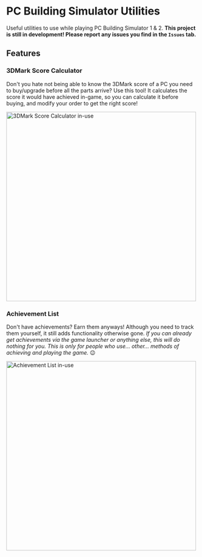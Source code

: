 # PC Building Simulator Utilities

Useful utilities to use while playing PC Building Simulator 1 &amp; 2.
**This project is still in development! Please report any issues you find in the `Issues` tab.**

## Features

### 3DMark Score Calculator

Don't you hate not being able to know the 3DMark score of a PC you need to buy/upgrade before all the parts arrive? Use this tool!
It calculates the score it would have achieved in-game, so you can calculate it before buying, and modify your order to get the right score!

<img src="https://github.com/LDMGamingYT/PCBS-Utilities/blob/725aa1f60b30808d47ef4902da66568ab83d1669/assets/cover/3DMark%20Score%20Calculator.png?raw=true" alt="3DMark Score Calculator in-use" height="500"/>

### Achievement List

Don't have achievements? Earn them anyways! Although you need to track them yourself, it still adds functionality otherwise gone.
*If you can already get achievements via the game launcher or anything else, this will do nothing for you. This is only for people who use... other... methods of achieving and playing the game.* 😉

<img src="https://github.com/LDMGamingYT/PCBS-Utilities/blob/725aa1f60b30808d47ef4902da66568ab83d1669/assets/cover/Achievement%20List.png?raw=true" alt="Achievement List in-use" height="500"/>
